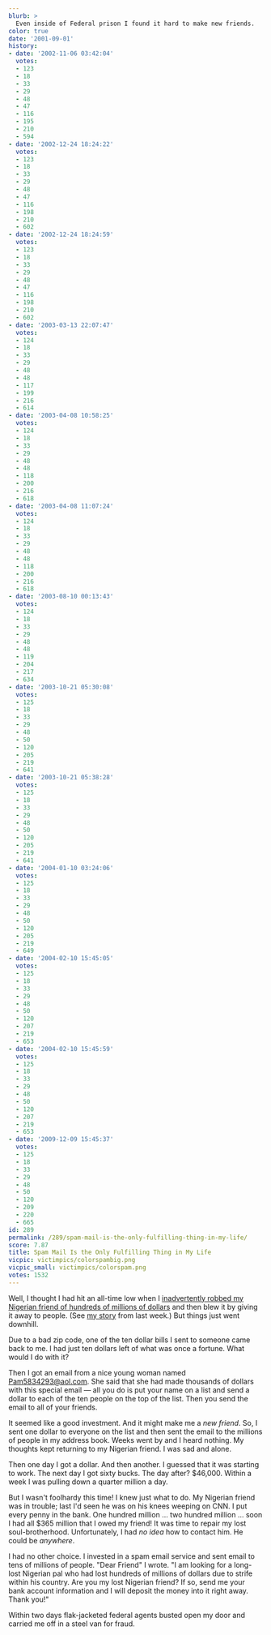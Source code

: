 ```yaml
---
blurb: >
  Even inside of Federal prison I found it hard to make new friends.
color: true
date: '2001-09-01'
history:
- date: '2002-11-06 03:42:04'
  votes:
  - 123
  - 18
  - 33
  - 29
  - 48
  - 47
  - 116
  - 195
  - 210
  - 594
- date: '2002-12-24 18:24:22'
  votes:
  - 123
  - 18
  - 33
  - 29
  - 48
  - 47
  - 116
  - 198
  - 210
  - 602
- date: '2002-12-24 18:24:59'
  votes:
  - 123
  - 18
  - 33
  - 29
  - 48
  - 47
  - 116
  - 198
  - 210
  - 602
- date: '2003-03-13 22:07:47'
  votes:
  - 124
  - 18
  - 33
  - 29
  - 48
  - 48
  - 117
  - 199
  - 216
  - 614
- date: '2003-04-08 10:58:25'
  votes:
  - 124
  - 18
  - 33
  - 29
  - 48
  - 48
  - 118
  - 200
  - 216
  - 618
- date: '2003-04-08 11:07:24'
  votes:
  - 124
  - 18
  - 33
  - 29
  - 48
  - 48
  - 118
  - 200
  - 216
  - 618
- date: '2003-08-10 00:13:43'
  votes:
  - 124
  - 18
  - 33
  - 29
  - 48
  - 48
  - 119
  - 204
  - 217
  - 634
- date: '2003-10-21 05:30:08'
  votes:
  - 125
  - 18
  - 33
  - 29
  - 48
  - 50
  - 120
  - 205
  - 219
  - 641
- date: '2003-10-21 05:38:28'
  votes:
  - 125
  - 18
  - 33
  - 29
  - 48
  - 50
  - 120
  - 205
  - 219
  - 641
- date: '2004-01-10 03:24:06'
  votes:
  - 125
  - 18
  - 33
  - 29
  - 48
  - 50
  - 120
  - 205
  - 219
  - 649
- date: '2004-02-10 15:45:05'
  votes:
  - 125
  - 18
  - 33
  - 29
  - 48
  - 50
  - 120
  - 207
  - 219
  - 653
- date: '2004-02-10 15:45:59'
  votes:
  - 125
  - 18
  - 33
  - 29
  - 48
  - 50
  - 120
  - 207
  - 219
  - 653
- date: '2009-12-09 15:45:37'
  votes:
  - 125
  - 18
  - 33
  - 29
  - 48
  - 50
  - 120
  - 209
  - 220
  - 665
id: 289
permalink: /289/spam-mail-is-the-only-fulfilling-thing-in-my-life/
score: 7.87
title: Spam Mail Is the Only Fulfilling Thing in My Life
vicpic: victimpics/colorspambig.png
vicpic_small: victimpics/colorspam.png
votes: 1532
---
```


Well, I thought I had hit an all-time low when I [inadvertently robbed
my Nigerian friend of hundreds of millions of
dollars](@/victim/278.md) and then blew it by giving it away to
people. (See [my story](@/victim/278.md) from last week.) But things
just went downhill.

Due to a bad zip code, one of the ten dollar bills I sent to someone
came back to me. I had just ten dollars left of what was once a fortune.
What would I do with it?

Then I got an email from a nice young woman named Pam5834293@aol.com.
She said that she had made thousands of dollars with this special email
— all you do is put your name on a list and send a dollar to each of
the ten people on the top of the list. Then you send the email to all of
your friends.

It seemed like a good investment. And it might make me a *new friend*.
So, I sent one dollar to everyone on the list and then sent the email to
the millions of people in my address book. Weeks went by and I heard
nothing. My thoughts kept returning to my Nigerian friend. I was sad and
alone.

Then one day I got a dollar. And then another. I guessed that it was
starting to work. The next day I got sixty bucks. The day after?
$46,000. Within a week I was pulling down a quarter million a day.

But I wasn't foolhardy this time! I knew just what to do. My Nigerian
friend was in trouble; last I'd seen he was on his knees weeping on CNN.
I put every penny in the bank. One hundred million ... two hundred
million ... soon I had all $365 million that I owed my friend! It was
time to repair my lost soul-brotherhood. Unfortunately, I had *no idea*
how to contact him. He could be *anywhere*.

I had no other choice. I invested in a spam email service and sent email
to tens of millions of people. "Dear Friend" I wrote. "I am looking for
a long-lost Nigerian pal who had lost hundreds of millions of dollars
due to strife within his country. Are you my lost Nigerian friend? If
so, send me your bank account information and I will deposit the money
into it right away. Thank you!"

Within two days flak-jacketed federal agents busted open my door and
carried me off in a steel van for fraud.